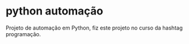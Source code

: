 # python automação
Projeto de automação em Python, fiz este projeto no curso da hashtag programação.
